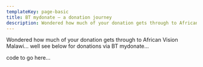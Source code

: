 ```yaml
---
templateKey: page-basic
title: BT mydonate – a donation journey
description: Wondered how much of your donation gets through to African Vision Malawi … well see below for donations via BT mydonate
---
```


Wondered how much of your donation gets through to African Vision Malawi... well see below for donations via BT mydonate...

code to go here...

